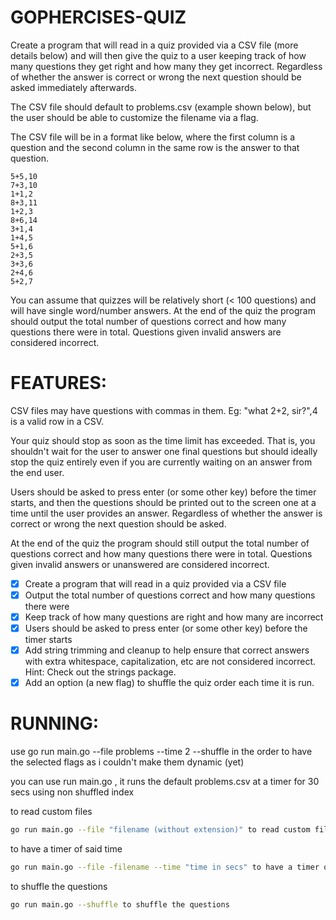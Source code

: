 #  GOPHERCISES-QUIZ


Create a program that will read in a quiz provided via a CSV file (more details below) and will then give the quiz to a user keeping track of how many questions they get right and how many they get incorrect. Regardless of whether the answer is correct or wrong the next question should be asked immediately afterwards.

The CSV file should default to problems.csv (example shown below), but the user should be able to customize the filename via a flag.

The CSV file will be in a format like below, where the first column is a question and the second column in the same row is the answer to that question.

```csv
5+5,10
7+3,10
1+1,2
8+3,11
1+2,3
8+6,14
3+1,4
1+4,5
5+1,6
2+3,5
3+3,6
2+4,6
5+2,7
```

You can assume that quizzes will be relatively short (< 100 questions) and will have single word/number answers.
At the end of the quiz the program should output the total number of questions correct and how many questions there were in total.
Questions given invalid answers are considered incorrect.

# FEATURES:
CSV files may have questions with commas in them. Eg: "what 2+2, sir?",4 is a valid row in a CSV.


Your quiz should stop as soon as the time limit has exceeded. That is, you shouldn't wait for the user to answer one final questions but should ideally stop the quiz entirely even if you are currently waiting on an answer from the end user.

Users should be asked to press enter (or some other key) before the timer starts, and then the questions should be printed out to the screen one at a time until the user provides an answer. Regardless of whether the answer is correct or wrong the next question should be asked.

At the end of the quiz the program should still output the total number of questions correct and how many questions there were in total. Questions given invalid answers or unanswered are considered incorrect.
- [x] Create a program that will read in a quiz provided via a CSV file
- [x] Output the total number of questions correct and how many questions there were
- [x] Keep track of how many questions are right and how many are incorrect
- [x] Users should be asked to press enter (or some other key) before the timer starts
- [x] Add string trimming and cleanup to help ensure that correct answers with extra whitespace, capitalization, etc are not considered incorrect. Hint: Check out the strings package.
- [x] Add an option (a new flag) to shuffle the quiz order each time it is run.

# RUNNING:

use go run main.go --file problems --time 2 --shuffle in the order to have the selected flags as i couldn't make them dynamic (yet)

you can use run main.go , it runs the default problems.csv at a timer for 30 secs using non shuffled index


to read custom files

```bash
go run main.go --file "filename (without extension)" to read custom files
```

to have a timer of said time

```bash
go run main.go --file -filename --time "time in secs" to have a timer of said time
```


to shuffle the questions

```bash
go run main.go --shuffle to shuffle the questions
```
##
